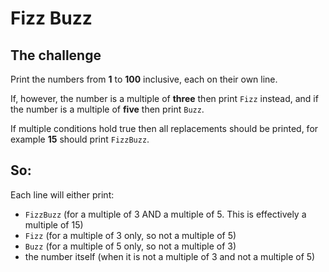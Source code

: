 # Fizz Buzz

## The challenge

Print the numbers from **1** to **100** inclusive, each on their own line.

If, however, the number is a multiple of **three** then print `Fizz` instead, and if the number is a multiple of **five** then print `Buzz`.

If multiple conditions hold true then all replacements should be printed, for example **15** should print `FizzBuzz`.

## So:
Each line will either print:
- `FizzBuzz` (for a multiple of 3 AND a multiple of 5. This is effectively a multiple of 15)
- `Fizz` (for a multiple of 3 only, so not a multiple of 5)
- `Buzz` (for a multiple of 5 only, so not a multiple of 3)
- the number itself (when it is not a multiple of 3 and not a multiple of 5)
